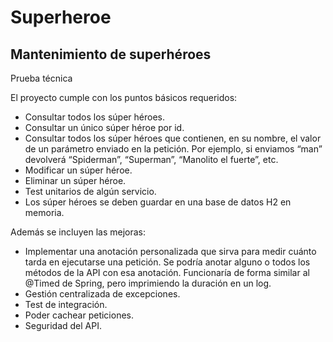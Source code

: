 # Superheroe

## Mantenimiento de superhéroes

Prueba técnica

El proyecto cumple con los puntos básicos requeridos:

* Consultar todos los súper héroes.
* Consultar un único súper héroe por id.
* Consultar todos los súper héroes que contienen, en su nombre, el valor de un parámetro enviado en la petición. Por ejemplo, si enviamos “man” devolverá “Spiderman”, “Superman”, “Manolito el fuerte”, etc.
* Modificar un súper héroe.
* Eliminar un súper héroe.
* Test unitarios de algún servicio.
* Los súper héroes se deben guardar en una base de datos H2 en memoria.

Además se incluyen las mejoras:

* Implementar una anotación personalizada que sirva para medir cuánto tarda en ejecutarse una petición. Se podría anotar alguno o todos los métodos de la API con esa anotación. Funcionaría de forma similar al @Timed de Spring, pero imprimiendo la duración en un log.
* Gestión centralizada de excepciones.
* Test de integración.
* Poder cachear peticiones.
* Seguridad del API.
